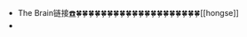 - The Brain链接[☎️](brain://api.thebrain.com/g7PXu0IyM0ucARb24SvxiA/mB2QPeX-pUid7vev7gP-nA/%E9%A5%AE%E9%A3%9F)🍀🍀🍀🍀🍀🍀🍀🍀🍀🍀🍀🍀🍀🍀🍀🍀🍀🍀🍀🍀[[hongse]]
- 
